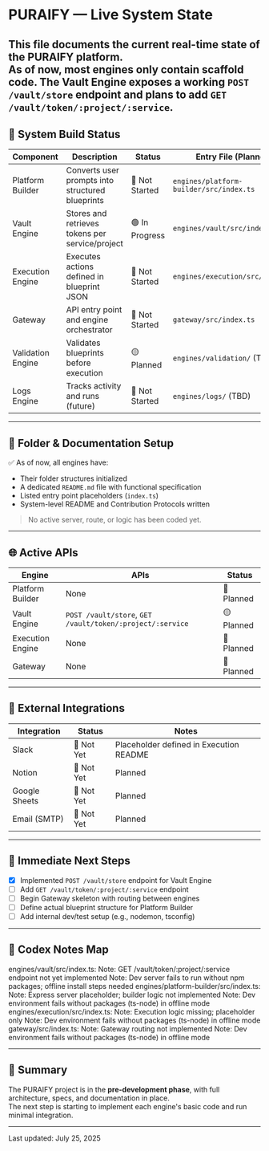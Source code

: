 # PURAIFY — Live System State

This file documents the current **real-time** state of the PURAIFY platform.  
As of now, most engines only contain scaffold code. The Vault Engine exposes a working `POST /vault/store` endpoint and plans to add `GET /vault/token/:project/:service`.
---

## 🧱 System Build Status

| Component           | Description                                  | Status       | Entry File (Planned)              |
|---------------------|----------------------------------------------|--------------|-----------------------------------|
| Platform Builder    | Converts user prompts into structured blueprints | 🔲 Not Started | `engines/platform-builder/src/index.ts` |
| Vault Engine        | Stores and retrieves tokens per service/project | 🟢 In Progress | `engines/vault/src/index.ts`      |
| Execution Engine    | Executes actions defined in blueprint JSON     | 🔲 Not Started | `engines/execution/src/index.ts`  |
| Gateway             | API entry point and engine orchestrator        | 🔲 Not Started | `gateway/src/index.ts`            |
| Validation Engine   | Validates blueprints before execution          | 🟡 Planned     | `engines/validation/` (TBD)       |
| Logs Engine         | Tracks activity and runs (future)              | 🔲 Not Started | `engines/logs/` (TBD)             |

---

## 📂 Folder & Documentation Setup

✅ As of now, all engines have:
- Their folder structures initialized
- A dedicated `README.md` file with functional specification
- Listed entry point placeholders (`index.ts`)
- System-level README and Contribution Protocols written

> No active server, route, or logic has been coded yet.

---

## 🌐 Active APIs

| Engine            | APIs            | Status       |
|-------------------|------------------|--------------|
| Platform Builder  | None             | 🔲 Planned    |
| Vault Engine      | `POST /vault/store`, `GET /vault/token/:project/:service` | 🟡 Planned |
| Execution Engine  | None             | 🔲 Planned    |
| Gateway           | None             | 🔲 Planned    |

---

## 🔌 External Integrations

| Integration    | Status     | Notes |
|----------------|------------|-------|
| Slack          | 🔲 Not Yet | Placeholder defined in Execution README |
| Notion         | 🔲 Not Yet | Planned |
| Google Sheets  | 🔲 Not Yet | Planned |
| Email (SMTP)   | 🔲 Not Yet | Planned |

---

## 🚧 Immediate Next Steps

 - [x] Implemented `POST /vault/store` endpoint for Vault Engine
- [ ] Add `GET /vault/token/:project/:service` endpoint
- [ ] Begin Gateway skeleton with routing between engines
- [ ] Define actual blueprint structure for Platform Builder
- [ ] Add internal dev/test setup (e.g., nodemon, tsconfig)

---

## 🧠 Codex Notes Map
engines/vault/src/index.ts:
  Note: GET /vault/token/:project/:service endpoint not yet implemented
  Note: Dev server fails to run without npm packages; offline install steps needed
engines/platform-builder/src/index.ts:
  Note: Express server placeholder; builder logic not implemented
  Note: Dev environment fails without packages (ts-node) in offline mode
engines/execution/src/index.ts:
  Note: Execution logic missing; placeholder only
  Note: Dev environment fails without packages (ts-node) in offline mode
gateway/src/index.ts:
  Note: Gateway routing not implemented
  Note: Dev environment fails without packages (ts-node) in offline mode

---

## 🧭 Summary

The PURAIFY project is in the **pre-development phase**, with full architecture, specs, and documentation in place.  
The next step is starting to implement each engine's basic code and run minimal integration.

---

Last updated: July 25, 2025
